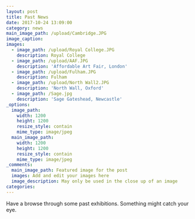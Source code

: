 ```yaml
---
layout: post
title: Past News
date: 2017-10-24 13:09:00
category: news
main_image_path: /upload/Cambridge.JPG
image_caption:
images:
  - image_path: /upload/Royal College.JPG
    description: Royal College
  - image_path: /upload/AAF.JPG
    description: 'Affordable Art Fair, London'
  - image_path: /upload/Fulham.JPG
    description: Fulham
  - image_path: /upload/North Wall2.JPG
    description: 'North Wall, Oxford'
  - image_path: /Sage.jpg
    description: 'Sage Gateshead, Newcastle'
_options:
  image_path:
    width: 1200
    height: 1200
    resize_style: contain
    mime_type: image/jpeg
  main_image_path:
    width: 1200
    height: 1200
    resize_style: contain
    mime_type: image/jpeg
_comments:
  main_image_path: Featured image for the post
  images: Add and edit your images here
  image_description: May only be used in the close up of an image
categories:
---
```



Have a browse through some past exhibitions. Something might catch your eye.